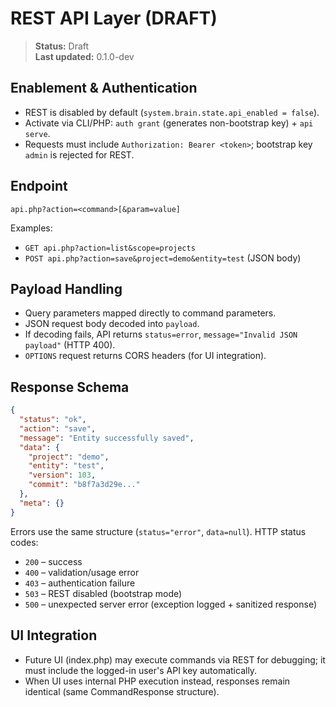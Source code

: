 # REST API Layer (DRAFT)

> **Status:** Draft  
> **Last updated:** 0.1.0-dev

## Enablement & Authentication
- REST is disabled by default (`system.brain.state.api_enabled = false`).  
- Activate via CLI/PHP: `auth grant` (generates non-bootstrap key) + `api serve`.  
- Requests must include `Authorization: Bearer <token>`; bootstrap key `admin` is rejected for REST.

## Endpoint
`api.php?action=<command>[&param=value]`

Examples:
- `GET api.php?action=list&scope=projects`  
- `POST api.php?action=save&project=demo&entity=test` (JSON body)

## Payload Handling
- Query parameters mapped directly to command parameters.  
- JSON request body decoded into `payload`.  
- If decoding fails, API returns `status=error`, `message="Invalid JSON payload"` (HTTP 400).  
- `OPTIONS` request returns CORS headers (for UI integration).

## Response Schema
```json
{
  "status": "ok",
  "action": "save",
  "message": "Entity successfully saved",
  "data": {
    "project": "demo",
    "entity": "test",
    "version": 103,
    "commit": "b8f7a3d29e..."
  },
  "meta": {}
}
```

Errors use the same structure (`status="error"`, `data=null`). HTTP status codes:
- `200` – success  
- `400` – validation/usage error  
- `403` – authentication failure  
- `503` – REST disabled (bootstrap mode)  
- `500` – unexpected server error (exception logged + sanitized response)

## UI Integration
- Future UI (index.php) may execute commands via REST for debugging; it must include the logged-in user's API key automatically.  
- When UI uses internal PHP execution instead, responses remain identical (same CommandResponse structure).
